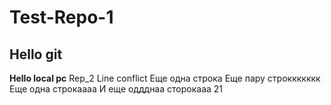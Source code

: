 # Test-Repo-1
## Hello git
**Hello local pc**
Rep_2
Line conflict
Еще одна строка
Еще пару строккккккк
Еще одна строкаааа
И еще оддднаа  сторокааа 21
